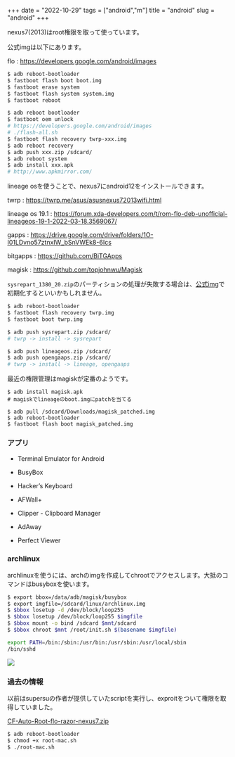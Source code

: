 +++
date = "2022-10-29"
tags = ["android","m"]
title = "android"
slug = "android"
+++

nexus7(2013)はroot権限を取って使っています。

公式imgは以下にあります。

flo : https://developers.google.com/android/images

```sh
$ adb reboot-bootloader
$ fastboot flash boot boot.img
$ fastboot erase system
$ fastboot flash system system.img
$ fastboot reboot
```

```sh
$ adb reboot bootloader
$ fastboot oem unlock
# https://developers.google.com/android/images
# ./flash-all.sh
$ fastboot flash recovery twrp-xxx.img
$ adb reboot recovery
$ adb push xxx.zip /sdcard/
$ adb reboot system 
$ adb install xxx.apk
# http://www.apkmirror.com/
```

lineage osを使うことで、nexus7にandroid12をインストールできます。

twrp : https://twrp.me/asus/asusnexus72013wifi.html

lineage os 19.1 : https://forum.xda-developers.com/t/rom-flo-deb-unofficial-lineageos-19-1-2022-03-18.3569067/

gapps : https://drive.google.com/drive/folders/1O-I01LDvno57ztnxIW_bSnVWEk8-6Ics

bitgapps : https://github.com/BiTGApps

magisk : https://github.com/topjohnwu/Magisk

`sysrepart_1380_20.zip`のパーティションの処理が失敗する場合は、[公式img](https://developers.google.com/android/images)で初期化するといいかもしれません。

```sh
$ adb reboot-bootloader
$ fastboot flash recovery twrp.img
$ fastboot boot twrp.img

$ adb push sysrepart.zip /sdcard/
# twrp -> install -> sysrepart

$ adb push lineageos.zip /sdcard/
$ adb push opengaaps.zip /sdcard/
# twrp -> install -> lineage, opengaaps
```

最近の権限管理はmagiskが定番のようです。

```
$ adb install magisk.apk
# magiskでlineageのboot.imgにpatchを当てる

$ adb pull /sdcard/Downloads/magisk_patched.img
$ adb reboot-bootloader
$ fastboot flash boot magisk_patched.img
```

### アプリ

- Terminal Emulator for Android

- BusyBox

- Hacker’s Keyboard

- AFWall+

- Clipper - Clipboard Manager

- AdAway

- Perfect Viewer

### archlinux

archlinuxを使うには、archのimgを作成してchrootでアクセスします。大抵のコマンドはbusyboxを使います。

```sh
$ export bbox=/data/adb/magisk/busybox
$ export imgfile=/sdcard/linux/archlinux.img
$ $bbox losetup -d /dev/block/loop255
$ $bbox losetup /dev/block/loop255 $imgfile
$ $bbox mount -o bind /sdcard $mnt/sdcard
$ $bbox chroot $mnt /root/init.sh $(basename $imgfile)
```

```sh:init.sh
export PATH=/bin:/sbin:/usr/bin:/usr/sbin:/usr/local/sbin
/bin/sshd
```

![](https://files.mastodon.social/media_attachments/files/108/011/206/558/360/931/small/9d34e56d3a9a274d.png)

### 過去の情報

以前はsupersuの作者が提供していたscriptを実行し、exproitをついて権限を取得していました。

[CF-Auto-Root-flo-razor-nexus7.zip](http://download.chainfire.eu/347/CF-Root/CF-Auto-Root/CF-Auto-Root-flo-razor-nexus7.zip)

```sh
$ adb reboot-bootloader
$ chmod +x root-mac.sh 
$ ./root-mac.sh 
```

